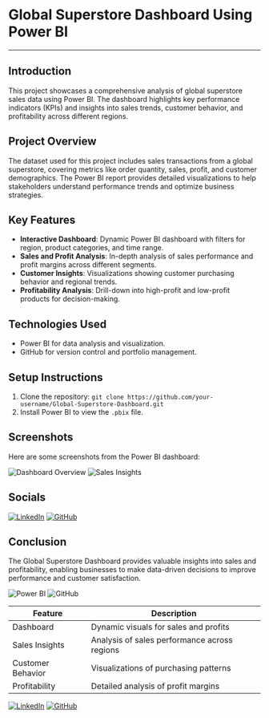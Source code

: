 

# Global Superstore Dashboard Using Power BI
---


## Introduction
This project showcases a comprehensive analysis of global superstore sales data using Power BI. The dashboard highlights key performance indicators (KPIs) and insights into sales trends, customer behavior, and profitability across different regions.

## Project Overview
The dataset used for this project includes sales transactions from a global superstore, covering metrics like order quantity, sales, profit, and customer demographics. The Power BI report provides detailed visualizations to help stakeholders understand performance trends and optimize business strategies.

## Key Features
- **Interactive Dashboard**: Dynamic Power BI dashboard with filters for region, product categories, and time range.
- **Sales and Profit Analysis**: In-depth analysis of sales performance and profit margins across different segments.
- **Customer Insights**: Visualizations showing customer purchasing behavior and regional trends.
- **Profitability Analysis**: Drill-down into high-profit and low-profit products for decision-making.

## Technologies Used
- Power BI for data analysis and visualization.
- GitHub for version control and portfolio management.

## Setup Instructions
1. Clone the repository: `git clone https://github.com/your-username/Global-Superstore-Dashboard.git`
2. Install Power BI to view the `.pbix` file.

## Screenshots
Here are some screenshots from the Power BI dashboard:

![Dashboard Overview](path_to_screenshot1)
![Sales Insights](path_to_screenshot2)

## Socials

[![LinkedIn](https://img.shields.io/badge/LinkedIn-Profile-blue)](https://www.linkedin.com/in/your-linkedin-username)
[![GitHub](https://img.shields.io/badge/GitHub-Profile-black)](https://github.com/your-github-username)

## Conclusion
The Global Superstore Dashboard provides valuable insights into sales and profitability, enabling businesses to make data-driven decisions to improve performance and customer satisfaction.

![Power BI](https://img.shields.io/badge/PowerBI-Data--Visualization-yellow)
![GitHub](https://img.shields.io/badge/version-control-blue)


| Feature            | Description                                |
| ------------------ | ------------------------------------------ |
| Dashboard          | Dynamic visuals for sales and profits      |
| Sales Insights     | Analysis of sales performance across regions|
| Customer Behavior  | Visualizations of purchasing patterns      |
| Profitability      | Detailed analysis of profit margins        |


[![LinkedIn](https://img.shields.io/badge/LinkedIn-Profile-blue)](https://www.linkedin.com/in/your-linkedin-username)
[![GitHub](https://img.shields.io/badge/GitHub-Profile-black)](https://github.com/your-github-username)

